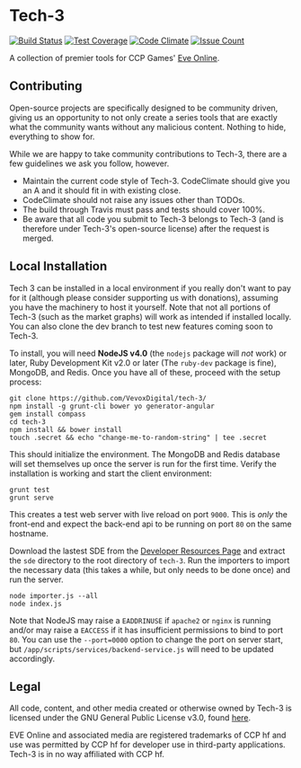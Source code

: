 # Tech-3
[![Build Status](https://travis-ci.org/VevoxDigital/tech-3.svg?branch=dev)](https://travis-ci.org/VevoxDigital/tech-3)
[![Test Coverage](https://codeclimate.com/github/VevoxDigital/tech-3/badges/coverage.svg)](https://codeclimate.com/github/VevoxDigital/tech-3/coverage)
[![Code Climate](https://codeclimate.com/github/VevoxDigital/tech-3/badges/gpa.svg)](https://codeclimate.com/github/VevoxDigital/tech-3)
[![Issue Count](https://codeclimate.com/github/VevoxDigital/tech-3/badges/issue_count.svg)](https://codeclimate.com/github/VevoxDigital/tech-3)

A collection of premier tools for CCP Games' [Eve Online](http://eveonline.com).

## Contributing
Open-source projects are specifically designed to be community driven, giving us an opportunity to not only create a series tools that are exactly what the community wants without any malicious content. Nothing to hide, everything to show for.

While we are happy to take community contributions to Tech-3, there are a few guidelines we ask you follow, however.
- Maintain the current code style of Tech-3. CodeClimate should give you an A and it should fit in with existing close.
- CodeClimate should not raise any issues other than TODOs.
- The build through Travis must pass and tests should cover 100%.
- Be aware that all code you submit to Tech-3 belongs to Tech-3 (and is therefore under Tech-3's open-source license) after the request is merged.

## Local Installation
Tech 3 can be installed in a local environment if you really don't want to pay for it (although please consider supporting us with donations), assuming you have the machinery to host it yourself. Note that not all portions of Tech-3 (such as the market graphs) will work as intended if installed locally. You can also clone the dev branch to test new features coming soon to Tech-3.

To install, you will need **NodeJS v4.0** (the `nodejs` package will *not* work) or later, Ruby Development Kit v2.0 or later (The `ruby-dev` package is fine), MongoDB, and Redis. Once you have all of these, proceed with the setup process:

    git clone https://github.com/VevoxDigital/tech-3/
    npm install -g grunt-cli bower yo generator-angular
    gem install compass
    cd tech-3
    npm install && bower install
    touch .secret && echo "change-me-to-random-string" | tee .secret

This should initialize the environment. The MongoDB and Redis database will set themselves up once the server is run for the first time. Verify the installation is working and start the client environment:

    grunt test
    grunt serve

This creates a test web server with live reload on port `9000`. This is *only* the front-end and expect the back-end api to be running on port `80` on the same hostname.

Download the lastest SDE from the [Developer Resources Page](https://developers.eveonline.com/resource/resources) and extract the `sde` directory to the root directory of `tech-3`. Run the importers to import the necessary data (this takes a while, but only needs to be done once) and run the server.

    node importer.js --all
    node index.js

Note that NodeJS may raise a `EADDRINUSE` if `apache2` or `nginx` is running and/or may raise a `EACCESS` if it has insufficient permissions to bind to port `80`. You can use the `--port=0000` option to change the port on server start, but `/app/scripts/services/backend-service.js` will need to be updated accordingly.

## Legal
All code, content, and other media created or otherwise owned by Tech-3 is licensed under the GNU General Public License v3.0, found [here](https://github.com/VevoxDigital/tech-3/blob/master/LICENSE).

EVE Online and associated media are registered trademarks of CCP hf and use was permitted by CCP hf for developer use in third-party applications. Tech-3 is in no way affiliated with CCP hf.
